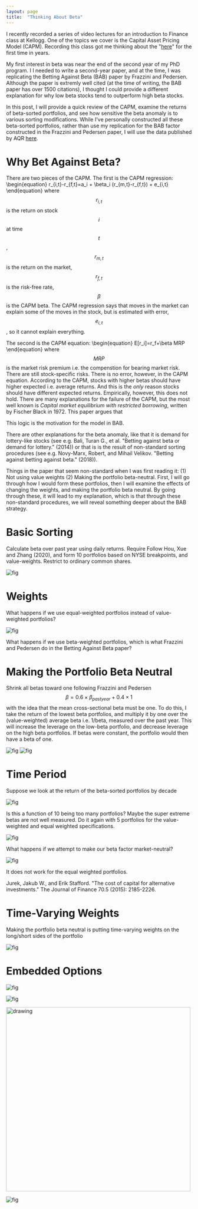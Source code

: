 ```yaml
---
layout: page
title:  "Thinking About Beta"
---
```


I recently recorded a series of video lectures for an introduction to Finance class at Kellogg.  One of the topics we cover is the Capital Asset Pricing Model (CAPM). Recording this class got me thinking about the "<a href="
https://en.wikipedia.org/wiki/Low-volatility_anomaly" title="b1">here</a>" for the first time in years.  


My first interest in beta was near the end of the second year of my PhD program.  I I needed to write a second-year paper, and at the time, I was replicating the Betting Against Beta (BAB) paper by Frazzini and Pedersen. Although the paper is extremly well cited (at the time of writing, the BAB paper has over 1500 citations), I thought I could provide a different explanation for why low beta stocks tend to outperform high beta stocks.

In this post, I will provide a quick review of the CAPM, examine the returns of beta-sorted portfolios, and see how sensitive the beta anomaly is to various sorting modifications.  While I've personally constructed all these beta-sorted portfolios, rather than use my replication for the BAB factor constructed in the Frazzini and Pedersen paper, I will use the data published by AQR <a href="https://www.aqr.com/Insights/Datasets/Betting-Against-Beta-Equity-Factors-Monthly" title="b1">here</a>.

# Why Bet Against Beta?

There are two pieces of the CAPM.  The first is the CAPM regression:
\begin{equation}
r_{i,t}-r_{f,t}=a_i + \beta_i (r_{m,t}-r_{f,t}) + e_{i,t}
\end{equation}
where $$r_{i,t}$$ is the return on stock $$i$$ at time $$t$$, $$r_{m,t}$$ is the return on the market, $$r_{f,t}$$ is the risk-free rate, $$\beta$$ is the CAPM beta. The CAPM regression says that moves in the market can explain some of the moves in the stock, but is estimated with error, $$e_{i,t}$$, so it cannot explain everything.  

The second is the CAPM equation:
\begin{equation}
E[r_i]=r_f+\beta MRP
\end{equation}
where $$MRP$$ is the market risk premium i.e. the compenstion for bearing market risk.  There are still stock-specific risks.  There is no error, however, in the CAPM equation.  According to the CAPM, stocks with higher betas should have higher expected i.e. average returns.  And this is the *only* reason stocks should have different expected returns.  Empirically, however, this does not hold. There are many explanations for the failure of the CAPM, but the most well known is *Capital market equilibrium with restricted borrowing*, written by Fischer Black in 1972.  This paper argues that 

This logic is the motivation for the model in BAB.

There are other explanations for the beta anomaly, like that it is demand for lottery-like stocks (see e.g.  Bali, Turan G., et al. "Betting against beta or demand for lottery." (2014)) or that is is the result of non-standard sorting procedures 
(see e.g. Novy-Marx, Robert, and Mihail Velikov. "Betting against betting against beta." (2018)). 

Things in the paper that seem non-standard when I was first reading it: (1) Not using value weights (2) Making the portfolio beta-neutral.  First, I will go through how I would form these portfolios, then I will examine the effects of changing the weights, and making the portfolio beta neutral.  By going through these, it will lead to my explanation, which is that through these non-standard procedures, we will reveal something deeper about the BAB strategy.

# Basic Sorting

Calculate beta over past year using daily returns.  Require 
Follow Hou, Xue and Zhang (2020), and form 10 portfolios based on NYSE breakpoints, and value-weights.  Restrict to ordinary common shares.

![fig](/Post_Images/6_5_2019/vwnolev.PNG)

# Weights

What happens if we use equal-weighted portfolios instead of value-weighted portfolios?

![fig](/Post_Images/6_5_2019/ewnolev.PNG)

What happens if we use beta-weighted portfolios, which is what Frazzini and Pedersen do in the Betting Against Beta paper?

# Making the Portfolio Beta Neutral 

Shrink all betas toward one following Frazzini and Pedersen $$ \beta=0.6 \times \beta_{past year}+0.4 \times 1$$ with the idea that the mean cross-sectional beta must be one.  To do this, I take the return of the lowest beta portfolios, and multiply it by one over the (value-weighted) average beta i.e. 1/beta, measured over the past year.  This will increase the leverage on the low-beta portfolio, and decrease leverage on the high beta portfolios.  If betas were constant, the portfolio would then have a beta of one.

![fig](/Post_Images/6_5_2019/vwlev.PNG)
![fig](/Post_Images/6_5_2019/ewlev.PNG)

# Time Period

Suppose we look at the return of the beta-sorted portfolios by decade

![fig](/Post_Images/6_5_2019/dec10.PNG)

Is this a function of 10 being too many portfolios? Maybe the super extreme betas are not well measured.  Do it again with 5 portfolios for the value-weighted and equal weighted specifications.

![fig](/Post_Images/6_5_2019/dec5.PNG)

What happens if we attempt to make our beta factor market-neutral?

![fig](/Post_Images/6_5_2019/dec10lev.PNG)

It does not work for the equal weighted portfolios.  

Jurek, Jakub W., and Erik Stafford. "The cost of capital for alternative investments." The Journal of Finance 70.5 (2015): 2185-2226.

# Time-Varying Weights

Making the portfolio beta neutral is putting time-varying weights on the long/short sides of the portfolio 

![fig](/Post_Images/6_5_2019/leverage.PNG)

# Embedded Options

![fig](/Post_Images/6_5_2019/fignolev.png)

![fig](/Post_Images/6_5_2019/figlev.png)

<img src="/Post_Images/6_5_2019/vwzoomin.png" alt="drawing" width="500"/>


![fig](/Post_Images/6_5_2019/ls.png)
